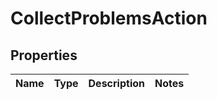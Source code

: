 

# CollectProblemsAction

## Properties

Name | Type | Description | Notes
------------ | ------------- | ------------- | -------------



